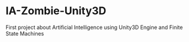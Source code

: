# IA-Zombie-Unity3D
 First project about Artificial Intelligence using Unity3D Engine and Finite State Machines
